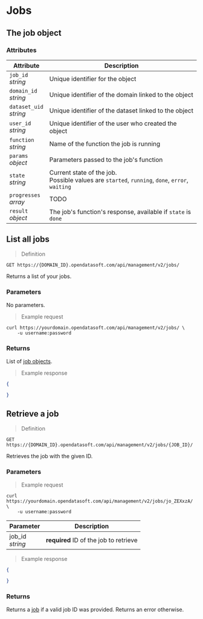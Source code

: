 # Jobs

## The job object

### Attributes

Attribute | Description
--------- | -----------
`job_id` <br> *string* | Unique identifier for the object
`domain_id` <br> *string* | Unique identifier of the domain linked to the object
`dataset_uid` <br> *string* | Unique identifier of the dataset linked to the object
`user_id` <br> *string* | Unique identifier of the user who created the object
`function` <br> *string* | Name of the function the job is running
`params` <br> *object* | Parameters passed to the job's function
`state` <br> *string* | Current state of the job. <br> Possible values are `started`, `running`, `done`, `error`, `waiting`
`progresses` <br> *array* | TODO
`result` <br> *object* | The job's function's response, available if `state` is `done`

## List all jobs

> Definition

```HTTP
GET https://{DOMAIN_ID}.opendatasoft.com/api/management/v2/jobs/
```

Returns a list of your jobs.

### Parameters

No parameters.

> Example request

```shell
curl https://yourdomain.opendatasoft.com/api/management/v2/jobs/ \
    -u username:password
```

### Returns

List of [job objects](#the-job-object).

> Example response

```json
{

}
```

## Retrieve a job

> Definition

```HTTP
GET https://{DOMAIN_ID}.opendatasoft.com/api/management/v2/jobs/{JOB_ID}/
```

Retrieves the job with the given ID.


### Parameters

> Example request

```shell
curl https://yourdomain.opendatasoft.com/api/management/v2/jobs/jo_ZEXxzA/ \
    -u username:password
```

Parameter | Description
--------- | -----------
job_id <br> *string* | **required** ID of the job to retrieve

> Example response

```json
{

}
```

### Returns

Returns a [job](#the-job-object) if a valid job ID was provided. Returns an error otherwise.
